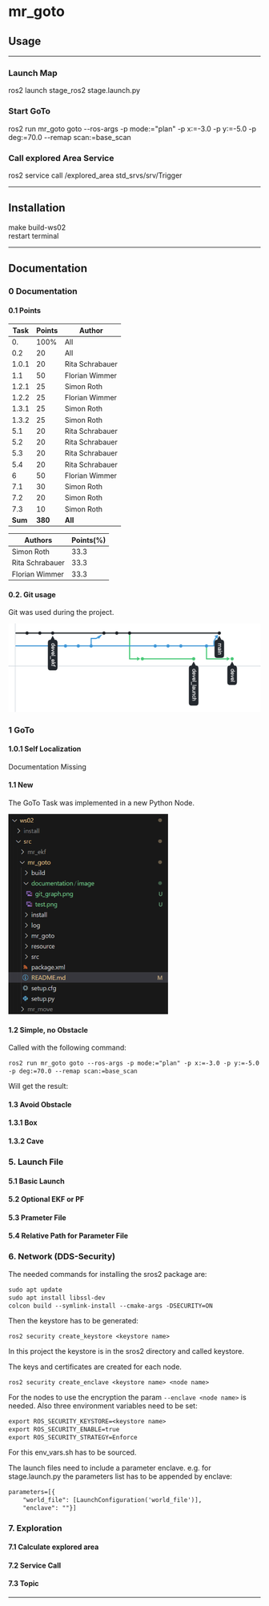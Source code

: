 # mr_goto

## Usage
---
### Launch Map
ros2 launch stage_ros2 stage.launch.py

### Start GoTo
ros2 run mr_goto goto --ros-args -p mode:="plan" -p x:=-3.0 -p y:=-5.0 -p deg:=70.0 --remap scan:=base_scan

### Call explored Area Service
ros2 service call /explored_area std_srvs/srv/Trigger

---
## Installation
make build-ws02\
restart terminal

---
## Documentation
### 0 Documentation
#### 0.1 Points
|Task|Points|Author|
|---|---|---|
|0.|100%|All|
|0.2|20|All|
|1.0.1|20|Rita Schrabauer|
|1.1|50|Florian Wimmer|
|1.2.1|25|Simon Roth|
|1.2.2|25|Florian Wimmer|
|1.3.1|25|Simon Roth|
|1.3.2|25|Simon Roth|
|5.1|20|Rita Schrabauer|
|5.2|20|Rita Schrabauer|
|5.3|20|Rita Schrabauer|
|5.4|20|Rita Schrabauer|
|6|50|Florian Wimmer|
|7.1|30|Simon Roth|
|7.2|20|Simon Roth|
|7.3|10|Simon Roth|
|**Sum**|**380**|**All**|

|Authors|Points(%)|
|---|---|
|Simon Roth|33.3|
|Rita Schrabauer|33.3|
|Florian Wimmer|33.3|


#### 0.2. Git usage
Git was used during the project.

<img src="docs/image/git_graph.png">

### 1 GoTo
#### 1.0.1 Self Localization 
Documentation Missing
#### 1.1 New 
The GoTo Task was implemented in a new Python Node.

<img src="docs/image/new_node.png" height="
400">

#### 1.2 Simple, no Obstacle
Called with the following command:
```
ros2 run mr_goto goto --ros-args -p mode:="plan" -p x:=-3.0 -p y:=-5.0 -p deg:=70.0 --remap scan:=base_scan
```
Will get the result:

#### 1.3 Avoid Obstacle
#### 1.3.1 Box
#### 1.3.2 Cave
### 5. Launch File
#### 5.1 Basic Launch
#### 5.2 Optional EKF or PF
#### 5.3 Prameter File
#### 5.4 Relative Path for Parameter File
### 6. Network (DDS-Security)
The needed commands for installing the sros2 package are:
```
sudo apt update
sudo apt install libssl-dev
colcon build --symlink-install --cmake-args -DSECURITY=ON
```

Then the keystore has to be generated:
```
ros2 security create_keystore <keystore name>
```
In this project the keystore is in the sros2 directory and called keystore.

The keys and certificates are created for each node.
```
ros2 security create_enclave <keystore name> <node name>
```

For the nodes to use the encryption the param ```--enclave <node name>``` is needed. Also three environment variables need to be set:
```
export ROS_SECURITY_KEYSTORE=<keystore name>
export ROS_SECURITY_ENABLE=true
export ROS_SECURITY_STRATEGY=Enforce
```
For this env_vars.sh has to be sourced.

The launch files need to include a parameter enclave. e.g. for stage.launch.py the parameters list has to be appended by enclave:
```
parameters=[{
    "world_file": [LaunchConfiguration('world_file')],
    "enclave": ""}]
```
### 7. Exploration
#### 7.1 Calculate explored area
#### 7.2 Service Call
#### 7.3 Topic

---
